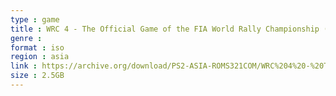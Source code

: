 ```yaml
---
type : game
title : WRC 4 - The Official Game of the FIA World Rally Championship (Japan) (v2.00)
genre : 
format : iso
region : asia
link : https://archive.org/download/PS2-ASIA-ROMS321COM/WRC%204%20-%20The%20Official%20Game%20of%20the%20FIA%20World%20Rally%20Championship%20%28Japan%29%20%28v2.00%29.7z
size : 2.5GB
---
```

